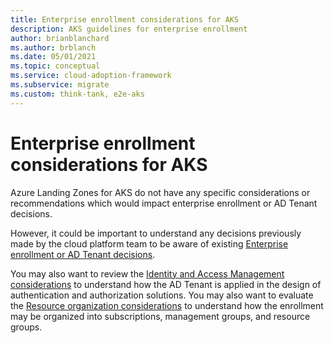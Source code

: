 ```yaml
---
title: Enterprise enrollment considerations for AKS
description: AKS guidelines for enterprise enrollment
author: brianblanchard
ms.author: brblanch
ms.date: 05/01/2021
ms.topic: conceptual
ms.service: cloud-adoption-framework
ms.subservice: migrate
ms.custom: think-tank, e2e-aks
---
```


<!-- docutune:casing "HPA" -->

# Enterprise enrollment considerations for AKS

Azure Landing Zones for AKS do not have any specific considerations or recommendations which would impact enterprise enrollment or AD Tenant decisions.

However, it could be important to understand any decisions previously made by the cloud platform team to be aware of existing [Enterprise enrollment or AD Tenant decisions](../../ready/enterprise-scale/enterprise-enrollment-and-azure-ad-tenants.md).

You may also want to review the [Identity and Access Management considerations](eslz-identity-and-access-management.md) to understand how the AD Tenant is applied in the design of authentication and authorization solutions. You may also want to evaluate the [Resource organization considerations](./eslz-resource-organization.md) to understand how the enrollment may be organized into subscriptions, management groups, and resource groups.
